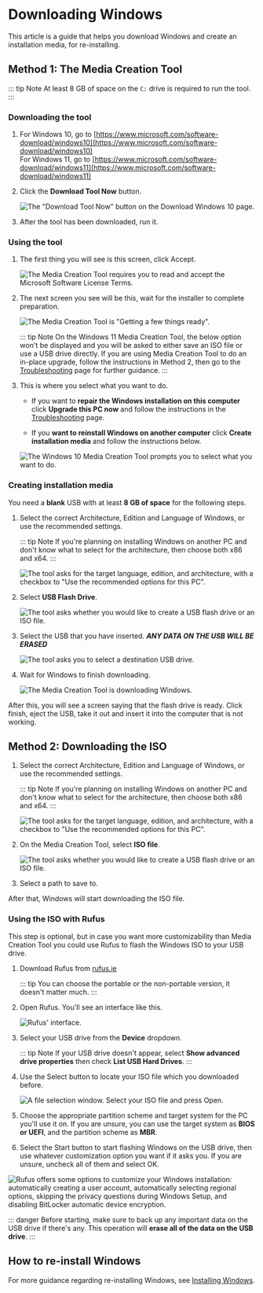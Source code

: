 # Downloading Windows

This article is a guide that helps you download Windows and create an installation media, for re-installing.

## Method 1: The Media Creation Tool

::: tip Note
At least 8 GB of space on the `C:` drive is required to run the tool.
:::

### Downloading the tool

1. For Windows 10, go to [https://www.microsoft.com/software-download/windows10](https://www.microsoft.com/software-download/windows10)
   <br>
   For Windows 11, go to [https://www.microsoft.com/software-download/windows11](https://www.microsoft.com/software-download/windows11)

2. Click the **Download Tool Now** button.

   ![The "Download Tool Now" button on the Download Windows 10 page.](./img/downloading-windows/downloadtoolnow.png)

3. After the tool has been downloaded, run it.

### Using the tool

1. The first thing you will see is this screen, click Accept.

   ![The Media Creation Tool requires you to read and accept the Microsoft Software License Terms.](./img/downloading-windows/licenseterms.png)

2. The next screen you see will be this, wait for the installer to complete preparation.

   ![The Media Creation Tool is "Getting a few things ready".](./img/downloading-windows/gettingthings.png)

   ::: tip Note
   On the Windows 11 Media Creation Tool, the below option won't be displayed and you will be asked to either save an ISO file or use a USB drive directly. If you are using Media Creation Tool to do an in-place upgrade, follow the instructions in Method 2, then go to the [Troubleshooting](troubleshooting#in-place-upgrades) page for further guidance.
   :::

3. This is where you select what you want to do.

   - If you want to **repair the Windows installation on this computer** click **Upgrade this PC now** and follow the instructions in the [Troubleshooting](troubleshooting#in-place-upgrades) page.

   - If you **want to reinstall Windows on another computer** click **Create installation media** and follow the instructions below.

    ![The Windows 10 Media Creation Tool prompts you to select what you want to do.](./img/downloading-windows/whatdoyouwanttodo.png)

### Creating installation media

You need a **blank** USB with at least **8 GB of space** for the following steps.

1. Select the correct Architecture, Edition and Language of Windows, or use the recommended settings.

   ::: tip Note
   If you're planning on installing Windows on another PC and don't know what to select for the architecture, then choose both x86 and x64.
   :::

   ![The tool asks for the target language, edition, and architecture, with a checkbox to "Use the recommended options for this PC".](./img/downloading-windows/changelanguagearchitecture.png)

2. Select **USB Flash Drive**.

   ![The tool asks whether you would like to create a USB flash drive or an ISO file.](./img/downloading-windows/mediatouse.png)

3. Select the USB that you have inserted. ***ANY DATA ON THE USB WILL BE ERASED***

   ![The tool asks you to select a destination USB drive.](./img/downloading-windows/selectusb.png)

4. Wait for Windows to finish downloading.

   ![The Media Creation Tool is downloading Windows.](./img/downloading-windows/downloading.png)

After this, you will see a screen saying that the flash drive is ready. Click finish, eject the USB, take it out and insert it into the computer that is not working.

## Method 2: Downloading the ISO

1. Select the correct Architecture, Edition and Language of Windows, or use the recommended settings.

   ::: tip Note
   If you're planning on installing Windows on another PC and don't know what to select for the architecture, then choose both x86 and x64.
   :::

   ![The tool asks for the target language, edition, and architecture, with a checkbox to "Use the recommended options for this PC".](./img/downloading-windows/changelanguagearchitecture.png)

2. On the Media Creation Tool, select **ISO file**.

   ![The tool asks whether you would like to create a USB flash drive or an ISO file.](./img/downloading-windows/mediatouse.png)

3. Select a path to save to.

After that, Windows will start downloading the ISO file.

### Using the ISO with Rufus

This step is optional, but in case you want more customizability than Media Creation Tool you could use Rufus to flash the Windows ISO to your USB drive.

1. Download Rufus from [rufus.ie](https://rufus.ie)

   ::: tip
   You can choose the portable or the non-portable version, it doesn't matter much.
   :::

2. Open Rufus. You'll see an interface like this.

   ![Rufus' interface.](./img/downloading-windows/rufusmainpage.png)

3. Select your USB drive from the **Device** dropdown.

   ::: tip Note
   If your USB drive doesn't appear, select **Show advanced drive properties** then check **List USB Hard Drives**.
   :::

4. Use the Select button to locate your ISO file which you downloaded before.

   ![A file selection window. Select your ISO file and press Open.](./img/downloading-windows/rufuspickisofile.png)

5. Choose the appropriate partition scheme and target system for the PC you'll use it on. If you are unsure, you can use the target system as **BIOS or UEFI**, and the partition scheme as **MBR**.

6. Select the Start button to start flashing Windows on the USB drive, then use whatever customization option you want if it asks you. If you are unsure, uncheck all of them and select OK.

  ![Rufus offers some options to customize your Windows installation: automatically creating a user account, automatically selecting regional options, skipping the privacy questions during Windows Setup, and disabling BitLocker automatic device encryption.](./img/downloading-windows/rufuscustomization.png)

::: danger
Before starting, make sure to back up any important data on the USB drive if there's any. This operation will **erase all of the data on the USB drive**.
:::

## How to re-install Windows

For more guidance regarding re-installing Windows, see [Installing Windows](installing-windows).
